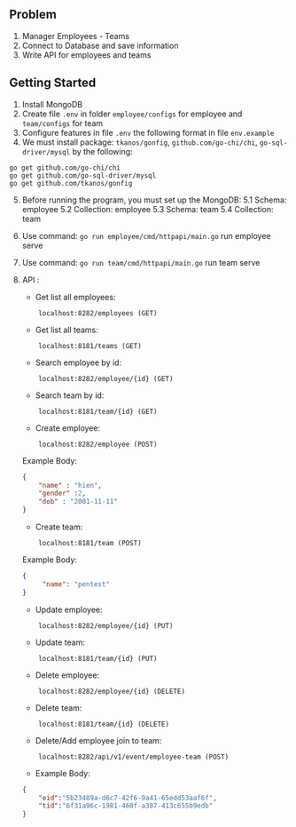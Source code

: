 ## Problem
1. Manager Employees - Teams
2. Connect to Database and save information
4. Write API for employees and teams 
## Getting Started
 1. Install MongoDB 
 2. Create file `.env` in folder `employee/configs` for employee and `team/configs` for team
 3. Configure features in file `.env` the following format in file `env.example`
 4. We must install package: `tkanos/gonfig`,  `github.com/go-chi/chi`, `go-sql-driver/mysql` by the following:
``` console
go get github.com/go-chi/chi
go get github.com/go-sql-driver/mysql
go get github.com/tkanos/gonfig
```
 5. Before running the program, you must set up the MongoDB: 
 	5.1 Schema: employee
	5.2 Collection: employee
	5.3 Schema: team
	5.4 Collection: team
 
 6. Use command:  `go run employee/cmd/httpapi/main.go` run employee serve 
 7. Use command:  `go run team/cmd/httpapi/main.go` run team serve 
 8. API :
	* Get list all employees: 
	```url
        localhost:8282/employees (GET)
	```
	* Get list all teams:
	```url
        localhost:8181/teams (GET)
	```
	* Search employee by id:
	```url
	    localhost:8282/employee/{id} (GET)
	```
    * Search team by id:
	```url
	    localhost:8181/team/{id} (GET)
	```
    *  Create employee: 
    ``` url
        localhost:8282/employee (POST)
    ```
    Example Body: 
	```json
	{
	    "name" : "hien",
	    "gender" :2, 
	    "dob" : "2001-11-11"
	}
	```
    *  Create team: 
    ``` url
        localhost:8181/team (POST)
    ```
    Example Body:
    ```json
	{
	     "name": "pentest"
	}
	```
    * Update employee:
    ``` url
        localhost:8282/employee/{id} (PUT)
    ```
    * Update team:
    ``` url
        localhost:8181/team/{id} (PUT)
    ```
    * Delete employee: 
    ``` url 
        localhost:8282/employee/{id} (DELETE)
    ```
    * Delete team: 
    ``` url 
        localhost:8181/team/{id} (DELETE)
    ```

    * Delete/Add employee join to team:
    ```url 
        localhost:8282/api/v1/event/employee-team (POST)
    ``` 
	* Example Body: 
	``` json 
	{
	    "eid":"5b23489a-d6c7-42f6-9a41-65edd53aaf6f",
	    "tid":"6f31a96c-1981-460f-a387-413c655b9edb"
	}
	```

